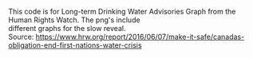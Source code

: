 This code is for Long-term Drinking Water Advisories Graph from the Human Rights Watch. The png's include  
different graphs for the slow reveal.  
Source: https://www.hrw.org/report/2016/06/07/make-it-safe/canadas-obligation-end-first-nations-water-crisis
